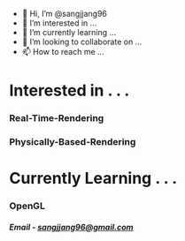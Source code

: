 - 👋 Hi, I’m @sangjjang96
- 👀 I’m interested in ...
- 🌱 I’m currently learning ...
- 💞️ I’m looking to collaborate on ...
- 📫 How to reach me ...

<!---
sangjjang96/sangjjang96 is a ✨ special ✨ repository because its `README.md` (this file) appears on your GitHub profile.
You can click the Preview link to take a look at your changes.
--->


# Interested in . . .


  ### Real-Time-Rendering


  ### Physically-Based-Rendering


# Currently Learning . . .


  ### OpenGL


##### Email - sangjjang96@gmail.com
